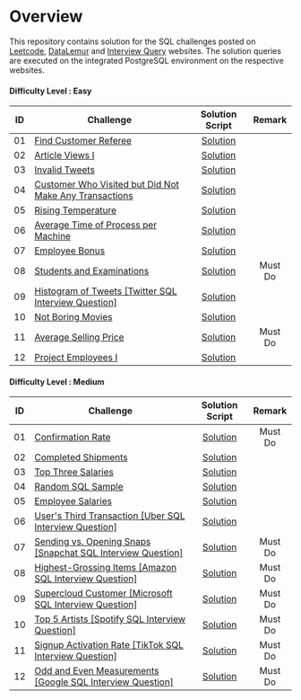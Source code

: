 # Overview 

This repository contains solution for the SQL challenges posted on [Leetcode](https://leetcode.com/), [DataLemur](https://datalemur.com?referralCode=6bIgM0Po) and [Interview Query](https://www.interviewquery.com/) websites. The solution queries are executed on the integrated PostgreSQL environment on the respective websites.

#### Difficulty Level : Easy

| ID | Challenge | Solution Script | Remark |
|:------:|------------|:---------:|:---------:|
| 01 | [Find Customer Referee](https://leetcode.com/problems/find-customer-referee/description/?envType=study-plan-v2&envId=top-sql-50) | [Solution](Scripts/Easy/01_find_customer_referee.sql) |
| 02 | [Article Views I](https://leetcode.com/problems/article-views-i/description/?envType=study-plan-v2&envId=top-sql-50) | [Solution](Scripts/Easy/02_Article_Views_I.sql) |
| 03 | [Invalid Tweets](https://leetcode.com/problems/invalid-tweets/description/?envType=study-plan-v2&envId=top-sql-50) | [Solution](Scripts/Easy/03_Invalid_Tweets.sql) |
| 04 | [Customer Who Visited but Did Not Make Any Transactions](https://leetcode.com/problems/customer-who-visited-but-did-not-make-any-transactions/description/?envType=study-plan-v2&envId=top-sql-50) | [Solution](Scripts/Easy/04_Customer_Who_Visited_but_Did_Not_Make_Any_Transactions.sql) |
| 05 | [Rising Temperature](https://leetcode.com/problems/rising-temperature/description/?envType=study-plan-v2&envId=top-sql-50) | [Solution](Scripts/Easy/05_Rising_Temperature.sql) |
| 06 | [Average Time of Process per Machine](https://leetcode.com/problems/average-time-of-process-per-machine/?envType=study-plan-v2&envId=top-sql-50) | [Solution](Scripts/Easy/06_Average_Time_of_Process_per_Machine.sql) |
| 07 | [Employee Bonus](https://leetcode.com/problems/employee-bonus/editorial/?envType=study-plan-v2&envId=top-sql-50) | [Solution](Scripts/Easy/07_Employee_Bonus.sql) |
| 08 | [Students and Examinations](https://leetcode.com/problems/students-and-examinations/submissions/1248811595/?envType=study-plan-v2&envId=top-sql-50) | [Solution](Scripts/Easy/08_Students_and_Examinations.sql) | Must Do
| 09 | [Histogram of Tweets [Twitter SQL Interview Question]](https://datalemur.com/questions/sql-histogram-tweets) | [Solution](Scripts/Easy/09-sql-histogram-tweets.sql) |
| 10 | [Not Boring Movies](https://leetcode.com/problems/not-boring-movies/description/?envType=study-plan-v2&envId=top-sql-50) | [Solution](Scripts/Easy/10-not-boring-movies.sql) |
| 11 | [Average Selling Price](https://leetcode.com/problems/average-selling-price/description/?envType=study-plan-v2&envId=top-sql-50) | [Solution](Scripts/Easy/11-average-selling-price.sql) | Must Do
| 12 | [Project Employees I](https://leetcode.com/problems/project-employees-i/description/?envType=study-plan-v2&envId=top-sql-50) | [Solution](Scripts/Easy/12-project-employees-i.sql) |

#### Difficulty Level : Medium

| ID | Challenge | Solution Script | Remark |
|:------:|------------|:---------:|:---------:|
| 01 | [Confirmation Rate](https://leetcode.com/problems/confirmation-rate/submissions/1248846400/?envType=study-plan-v2&envId=top-sql-50) | [Solution](Scripts/Medium/01_Confirmation_Rate.sql) | Must Do
| 02 | [Completed Shipments](https://www.interviewquery.com/questions/completed-shipments) | [Solution](Scripts/Medium/02_Completed_Shipments.sql) |
| 03 | [Top Three Salaries](https://www.interviewquery.com/questions/top-three-salaries) | [Solution](Scripts/Medium/03-top-three-salaries.sql) |
| 04 | [Random SQL Sample](https://www.interviewquery.com/questions/random-sql-sample) | [Solution](Scripts/Medium/04-random-sql-sample.sql) |
| 05 | [Employee Salaries](https://www.interviewquery.com/questions/employee-salaries) | [Solution](Scripts/Medium/05-employee-salaries.sql) |
| 06 | [User's Third Transaction [Uber SQL Interview Question]](https://datalemur.com/questions/sql-third-transaction) | [Solution](Scripts/Medium/06-sql-third-transaction.sql) |
| 07 | [Sending vs. Opening Snaps [Snapchat SQL Interview Question]](https://datalemur.com/questions/time-spent-snaps) | [Solution](Scripts/Medium/07-time-spent-snaps.sql) | Must Do
| 08 | [Highest-Grossing Items [Amazon SQL Interview Question]](https://datalemur.com/questions/sql-highest-grossing) | [Solution](Scripts/Medium/08-sql-highest-grossing.sql) | Must Do
| 09 | [Supercloud Customer [Microsoft SQL Interview Question]](https://datalemur.com/questions/supercloud-customer) | [Solution](Scripts/Medium/09-supercloud-customer.sql) | Must Do
| 10 | [Top 5 Artists [Spotify SQL Interview Question]](https://datalemur.com/questions/top-fans-rank) | [Solution](Scripts/Medium/10-top-fans-rank.sql) | Must Do 
| 11 | [Signup Activation Rate [TikTok SQL Interview Question]](https://datalemur.com/questions/signup-confirmation-rate) | [Solution](Scripts/Medium/11-signup-confirmation-rate.sql) | Must Do 
| 12 | [Odd and Even Measurements [Google SQL Interview Question]](https://datalemur.com/questions/odd-even-measurements) | [Solution](Scripts/Medium/12-odd-even-measurements.sql) | Must Do